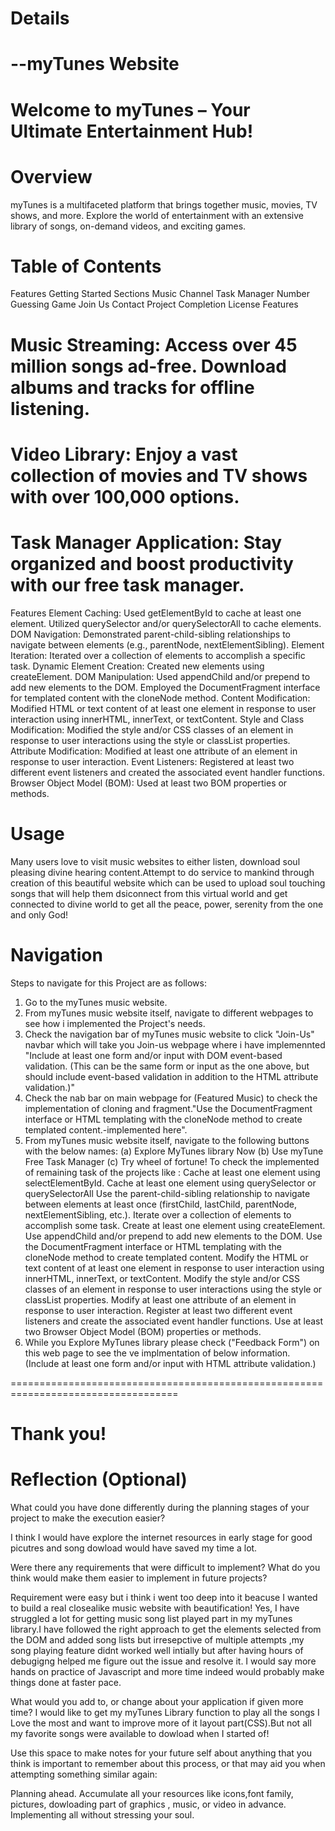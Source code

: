 # Details
# --myTunes Website
# Welcome to myTunes – Your Ultimate Entertainment Hub!

# Overview
myTunes is a multifaceted platform that brings together music, movies, TV shows, and more. Explore the world of entertainment with an extensive library of songs, on-demand videos, and exciting games.

# Table of Contents
Features
Getting Started
Sections
Music Channel
Task Manager
Number Guessing Game
Join Us
Contact
Project Completion
License
Features
# Music Streaming: Access over 45 million songs ad-free. Download albums and tracks for offline listening.

# Video Library: Enjoy a vast collection of movies and TV shows with over 100,000 options.

# Task Manager Application: Stay organized and boost productivity with our free task manager.
Features
Element Caching:
Used getElementById to cache at least one element.
Utilized querySelector and/or querySelectorAll to cache elements.
DOM Navigation:
Demonstrated parent-child-sibling relationships to navigate between elements (e.g., parentNode, nextElementSibling).
Element Iteration:
Iterated over a collection of elements to accomplish a specific task.
Dynamic Element Creation:
Created new elements using createElement.
DOM Manipulation:
Used appendChild and/or prepend to add new elements to the DOM.
Employed the DocumentFragment interface for templated content with the cloneNode method.
Content Modification:
Modified HTML or text content of at least one element in response to user interaction using innerHTML, innerText, or textContent.
Style and Class Modification:
Modified the style and/or CSS classes of an element in response to user interactions using the style or classList properties.
Attribute Modification:
Modified at least one attribute of an element in response to user interaction.
Event Listeners:
Registered at least two different event listeners and created the associated event handler functions.
Browser Object Model (BOM):
Used at least two BOM properties or methods.

# Usage

Many users love to visit music websites to either listen, download soul pleasing divine hearing content.Attempt to do service to mankind through creation of this beautiful website which can be used to upload soul touching songs that will help them dsiconnect from this virtual world and get connected to divine world to get all the peace, power, serenity from the one and only God!

# Navigation

Steps to navigate for this Project are as follows:

1. Go to the myTunes music website.
2. From myTunes music website itself, navigate to different webpages to see how i implemented the Project's needs.
3. Check the navigation bar of myTunes music website to click "Join-Us" navbar which will take you Join-us webpage where i have implemennted "Include at least one form and/or input with DOM event-based validation. (This can be the same form or input as the one above, but should include event-based validation in addition to the HTML attribute validation.)"
4. Check the nab bar on main webpage for (Featured Music) to check the implementation of cloning and fragment."Use the DocumentFragment interface or HTML templating with the cloneNode method to create templated content.-implemented here".
5. From myTunes music website itself, navigate to the following buttons with the below names:
    (a) Explore MyTunes library Now
     (b) Use myTune Free Task Manager
   (c) Try wheel of fortune!
     To check the implemented of remaining task of the projects like :
   Cache at least one element using selectElementById.
   Cache at least one element using querySelector or querySelectorAll
   Use the parent-child-sibling relationship to navigate between elements at least once (firstChild, lastChild, parentNode, nextElementSibling, etc.).
   Iterate over a collection of elements to accomplish some task.
   Create at least one element using createElement.
   Use appendChild and/or prepend to add new elements to the DOM.
   Use the DocumentFragment interface or HTML templating with the cloneNode method to create templated content.
   Modify the HTML or text content of at least one element in response to user interaction using innerHTML, innerText, or
   textContent.
   Modify the style and/or CSS classes of an element in response to user interactions using the style or classList properties.
   Modify at least one attribute of an element in response to user interaction.
   Register at least two different event listeners and create the associated event handler functions.
   Use at least two Browser Object Model (BOM) properties or methods.
7. While you Explore MyTunes library please check ("Feedback Form") on this web page to see the ve implmentation of below
   information.
   (Include at least one form and/or input with HTML attribute validation.)

===================================================================================
# Thank you!

# Reflection (Optional)

What could you have done differently during the planning stages of your project to make the execution easier?

I think I would have explore the internet resources in early stage for good picutres and song dowload would have saved my time a lot.

Were there any requirements that were difficult to implement? What do you think would make them easier to implement in future projects?

Requirement were easy but i think i went too deep into it beacuse I wanted to build a real closealike music website with beautification!
Yes, I have struggled a lot for getting music song list played part in my myTunes library.I have followed the right approach to get the elements selected from the DOM and added song lists but irresepctive of multiple attempts ,my song playing feature didnt worked well intially but after having hours of debugigng helped me figure out the issue and resolve it.
I would say more hands on practice of Javascript and more time indeed would probably make things done at faster pace.

What would you add to, or change about your application if given more time?
I would like to get my myTunes Library function to play all the songs I Love the most and want to improve more of it layout part(CSS).But not all my favorite songs were available to dowload when I started of!

Use this space to make notes for your future self about anything that you think is important to remember about this process, or that may aid you when attempting something similar again:

Planning ahead.
Accumulate all your resources like icons,font family, pictures, dowloading part of graphics , music, or video in advance.
Implementing all without stressing your soul.
